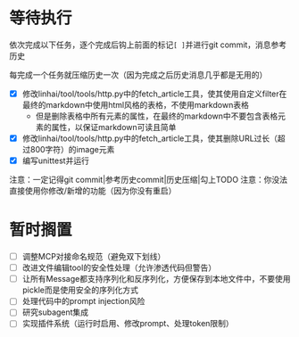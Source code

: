 # 等待执行

依次完成以下任务，逐个完成后钩上前面的标记`[ ]`并进行git commit，消息参考历史

每完成一个任务就压缩历史一次（因为完成之后历史消息几乎都是无用的）

- [x] 修改linhai/tool/tools/http.py中的fetch_article工具，使其使用自定义filter在最终的markdown中使用html风格的表格，不使用markdown表格
    - 但是删除表格中所有元素的属性，在最终的markdown中不要包含表格元素的属性，以保证markdown可读且简单
- [x] 修改linhai/tool/tools/http.py中的fetch_article工具，使其删除URL过长（超过800字符）的image元素
- [x] 编写unittest并运行

注意：一定记得git commit|参考历史commit|历史压缩|勾上TODO
注意：你没法直接使用你修改/新增的功能（因为你没有重启）

# 暂时搁置

- [ ] 调整MCP对接命名规范（避免双下划线）
- [ ] 改进文件编辑tool的安全性处理（允许渗透代码但警告）
- [ ] 让所有Message都支持序列化和反序列化，方便保存到本地文件中，不要使用pickle而是使用安全的序列化方式
- [ ] 处理代码中的prompt injection风险
- [ ] 研究subagent集成
- [ ] 实现插件系统（运行时启用、修改prompt、处理token限制）
